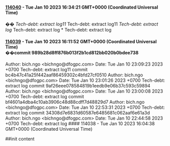 
#### [114040](https://dfoglobal.visualstudio.com/DFO/_build/results?buildId=114040&view=results) - Tue Jan 10 2023 16:34:21 GMT+0000 (Coordinated Universal Time)
��*   T e c h - d e b t :   e x t r a c t   l o g 1 1  
    
 *   T e c h - d e b t :   e x t r a c t   l o g 1 1  
    
 *   T e c h - d e b t :   e x t r a c t   l o g  
    
 *   T e c h - d e b t :   e x t r a c t   l o g  
    
 *   T e c h - d e b t :   e x t r a c t   l o g  
    
 
#### [114039](https://dfoglobal.visualstudio.com/DFO/_build/results?buildId=114039&view=results) - Tue Jan 10 2023 16:11:52 GMT+0000 (Coordinated Universal Time) <br>��c o m m i t   9 8 9 b 2 8 d 8 f f 8 7 6 b 0 1 3 f 2 b 1 c d 8 1 2 b b 0 2 0 b 0 b d e e 7 3 8  
 A u t h o r :   b i c h . n g o   < b i c h n g o @ d f o g p c . c o m >  
 D a t e :       T u e   J a n   1 0   2 3 : 0 9 : 2 3   2 0 2 3   + 0 7 0 0  
  
         T e c h - d e b t :   e x t r a c t   l o g 1 1  
  
 c o m m i t   b c 4 b 4 7 c 4 1 a 2 5 f 4 4 2 a a f 8 6 4 5 9 3 0 2 c 4 b f d 2 7 c f 0 5 1 0  
 A u t h o r :   b i c h . n g o   < b i c h n g o @ d f o g p c . c o m >  
 D a t e :       T u e   J a n   1 0   2 3 : 0 1 : 2 6   2 0 2 3   + 0 7 0 0  
  
         T e c h - d e b t :   e x t r a c t   l o g  
  
 c o m m i t   9 a f 2 6 e e e 0 7 8 5 8 4 8 1 9 b 1 e e d b 9 e 0 6 b 3 7 c 5 9 3 c 5 9 8 9 4  
 A u t h o r :   b i c h . n g o   < b i c h n g o @ d f o g p c . c o m >  
 D a t e :       T u e   J a n   1 0   2 3 : 0 0 : 0 8   2 0 2 3   + 0 7 0 0  
  
         T e c h - d e b t :   e x t r a c t   l o g  
  
 c o m m i t   b f 4 6 0 1 a 4 d b a 4 c 1 0 a b 3 9 0 6 c 4 8 d 8 8 c d f f 7 d 4 8 8 2 9 d 7  
 A u t h o r :   b i c h . n g o   < b i c h n g o @ d f o g p c . c o m >  
 D a t e :       T u e   J a n   1 0   2 2 : 5 3 : 3 1   2 0 2 3   + 0 7 0 0  
  
         T e c h - d e b t :   e x t r a c t   l o g  
  
 c o m m i t   3 4 3 0 8 d 7 e 6 8 3 1 d 6 0 5 8 7 e 6 4 8 5 6 8 1 c 0 6 2 a a f 6 e 6 1 a 3 d  
 A u t h o r :   b i c h . n g o   < b i c h n g o @ d f o g p c . c o m >  
 D a t e :       T u e   J a n   1 0   2 2 : 4 4 : 5 8   2 0 2 3   + 0 7 0 0  
  
         T e c h - d e b t :   e x t r a c t   l o g  
 #### 114038 - Tue Jan 10 2023 16:04:38 GMT+0000 (Coordinated Universal Time) <br>

##init content

